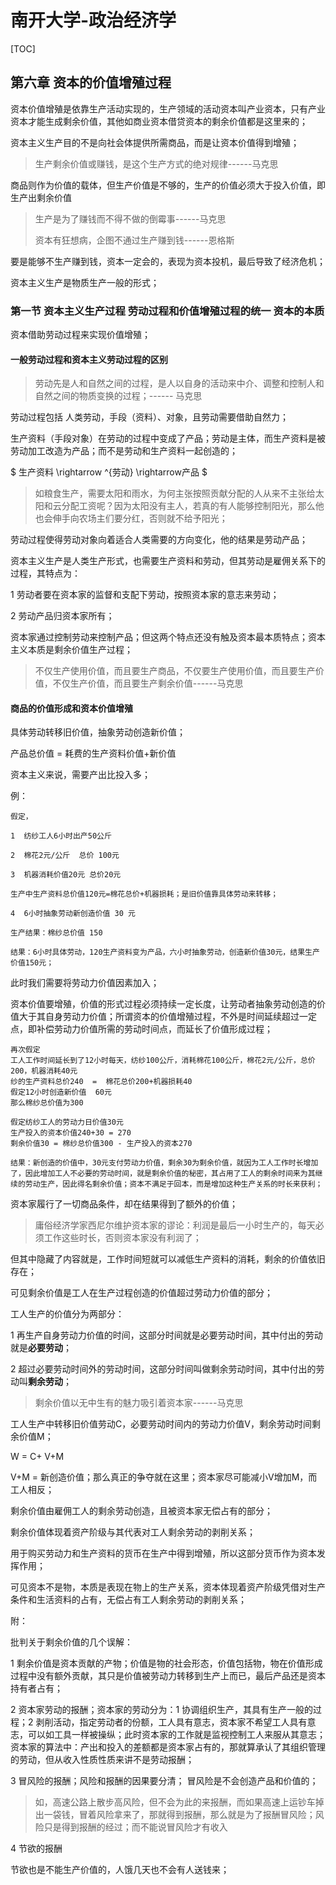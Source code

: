 # 南开大学-政治经济学

[TOC]

## 第六章 资本的价值增殖过程



资本价值增殖是依靠生产活动实现的，生产领域的活动资本叫产业资本，只有产业资本才能生成剩余价值，其他如商业资本借贷资本的剩余价值都是这里来的；

资本主义生产目的不是向社会体提供所需商品，而是让资本价值得到增殖；

> 生产剩余价值或赚钱，是这个生产方式的绝对规律------马克思

商品则作为价值的载体，但生产价值是不够的，生产的价值必须大于投入价值，即生产出剩余价值

> 生产是为了赚钱而不得不做的倒霉事------马克思
>
> 资本有狂想病，企图不通过生产赚到钱------恩格斯

要是能够不生产赚到钱，资本一定会的，表现为资本投机，最后导致了经济危机；

资本主义生产是物质生产一般的形式；

### 第一节 资本主义生产过程 劳动过程和价值增殖过程的统一 资本的本质

资本借助劳动过程来实现价值增殖；

#### 一般劳动过程和资本主义劳动过程的区别

> 劳动先是人和自然之间的过程，是人以自身的活动来中介、调整和控制人和自然之间的物质变换的过程；------ 马克思

劳动过程包括 人类劳动，手段（资料）、对象，且劳动需要借助自然力；

生产资料（手段对象）在劳动的过程中变成了产品；劳动是主体，而生产资料是被劳动加工改造为产品；而不是劳动和生产资料一起创造的；

$ 生产资料 \rightarrow ^{劳动} \rightarrow产品 $

> 如粮食生产，需要太阳和雨水，为何主张按照贡献分配的人从来不主张给太阳和云分配工资呢？因为太阳没有主人，若真的有人能够控制阳光，那么他也会伸手向农场主们要分红，否则就不给予阳光；

劳动过程使得劳动对象向着适合人类需要的方向变化，他的结果是劳动产品；

资本主义生产是人类生产形式，也需要生产资料和劳动，但其劳动是雇佣关系下的过程，其特点为：

1 劳动者要在资本家的监督和支配下劳动，按照资本家的意志来劳动；

2 劳动产品归资本家所有；

资本家通过控制劳动来控制产品；但这两个特点还没有触及资本最本质特点；资本主义本质是剩余价值生产过程；

> 不仅生产使用价值，而且要生产商品，不仅要生产使用价值，而且要生产价值，不仅生产价值，而且要生产剩余价值------马克思

#### 商品的价值形成和资本价值增殖

具体劳动转移旧价值，抽象劳动创造新价值；

产品总价值 = 耗费的生产资料价值+新价值

资本主义来说，需要产出比投入多；

例：

```
假定，

1  纺纱工人6小时出产50公斤

2  棉花2元/公斤  总价 100元

3  机器消耗价值20元 总价20元

生产中生产资料总价值120元=棉花总价+机器损耗；是旧价值靠具体劳动来转移；

4  6小时抽象劳动新创造价值 30 元

生产结果：棉纱总价值 150

结果：6小时具体劳动，120生产资料变为产品，六小时抽象劳动，创造新价值30元，结果生产价值150元；
```

此时我们需要将劳动力价值因素加入；

资本价值要增殖，价值的形式过程必须持续一定长度，让劳动者抽象劳动创造的价值大于其自身劳动力价值；所谓资本的价值增殖过程，不外是时间延续超过一定点，即补偿劳动力价值所需的劳动时间点，而延长了价值形成过程；

```
再次假定
工人工作时间延长到了12小时每天，纺纱100公斤，消耗棉花100公斤，棉花2元/公斤，总价200，机器消耗40元
纱的生产资料总价240  =  棉花总价200+机器损耗40
假定12小时创造新价值  60元
那么棉纱总价值为300

假定纺纱工人的劳动力日价值30元
生产投入的资本价值240+30 = 270
剩余价值30 = 棉纱总价值300 - 生产投入的资本270

结果：新创造的价值中，30元支付劳动力价值，剩余30为剩余价值，就因为工人工作时长增加了，因此增加工人不必要的劳动时间，就是剩余价值的秘密，其占用了工人的剩余时间来为其继续的劳动生产，因此得名剩余价值；资本不满足于回本，而是增加这种生产关系的时长来获利；
```

资本家履行了一切商品条件，却在结果得到了额外的价值；

> 庸俗经济学家西尼尔维护资本家的谬论：利润是最后一小时生产的，每天必须工作这些时长，否则资本家没有利润了；

但其中隐藏了内容就是，工作时间短就可以减低生产资料的消耗，剩余的价值依旧存在；

可见剩余价值是工人在生产过程创造的价值超过劳动力价值的部分；

工人生产的价值分为两部分：

1 再生产自身劳动力价值的时间，这部分时间就是必要劳动时间，其中付出的劳动就是**必要劳动**；

2 超过必要劳动时间外的劳动时间，这部分时间叫做剩余劳动时间，其中付出的劳动叫**剩余劳动**；

> 剩余价值以无中生有的魅力吸引着资本家------马克思

工人生产中转移旧价值劳动C，必要劳动时间内的劳动力价值V，剩余劳动时间剩余价值M；

W = C+ V+M

V+M = 新创造价值；那么真正的争夺就在这里；资本家尽可能减小V增加M，而工人相反；

剩余价值由雇佣工人的剩余劳动创造，且被资本家无偿占有的部分；

剩余价值体现着资产阶级与其代表对工人剩余劳动的剥削关系；

用于购买劳动力和生产资料的货币在生产中得到增殖，所以这部分货币作为资本发挥作用；

可见资本不是物，本质是表现在物上的生产关系，资本体现着资产阶级凭借对生产条件和生活资料的占有，无偿占有工人剩余劳动的剥削关系；

附：

批判关于剩余价值的几个误解：

1 剩余价值是资本贡献的产物；价值是物的社会形态，价值包括物，物在价值形成过程中没有额外贡献，其只是价值被劳动力转移到生产上而已，最后产品还是资本持有者占有；

2 资本家劳动的报酬；资本家的劳动分为：1 协调组织生产，其具有生产一般的过程；2 剥削活动，指定劳动者的份额，工人具有意志，资本家不希望工人具有意志，可以如工具一样被操纵；此时资本家的工作就是监视控制工人来服从其意志；资本家的算法中：产出和投入的差额都是资本家占有的，那就算承认了其组织管理的劳动，但从收入性质性质来讲不是劳动报酬；

3 冒风险的报酬；风险和报酬的因果要分清； 冒风险是不会创造产品和价值的；

> 如，高速公路上散步高风险，但不会为此的来报酬，而如果高速上运钞车掉出一袋钱，冒着风险拿来了，那就得到报酬，那么就是为了报酬冒风险；风险只是得到报酬的经过；而不能说冒风险才有收入

4 节欲的报酬

节欲也是不能生产价值的，人饿几天也不会有人送钱来；







